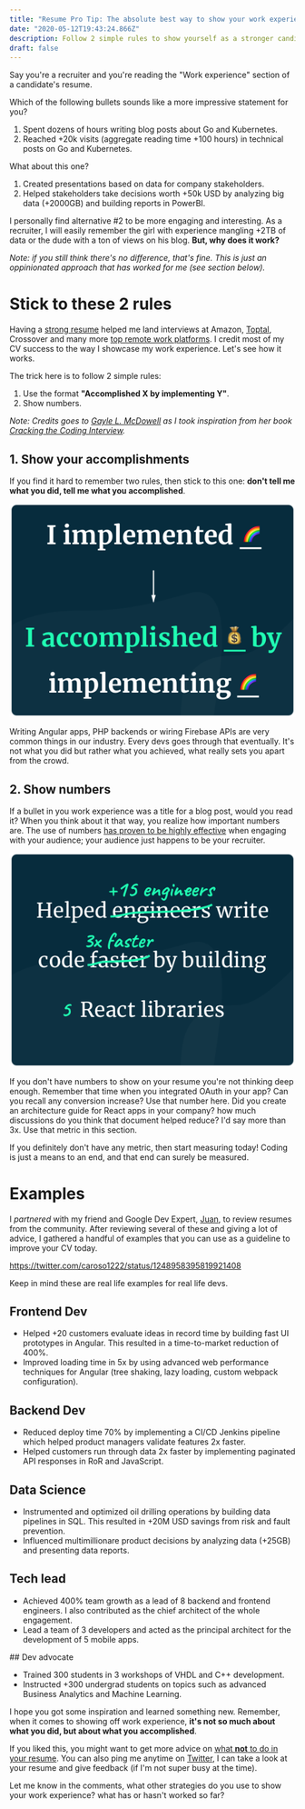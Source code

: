 ```yaml
---
title: "Resume Pro Tip: The absolute best way to show your work experience"
date: "2020-05-12T19:43:24.866Z"
description: Follow 2 simple rules to show yourself as a stronger candidate
draft: false
---
```


Say you're a recruiter and you're reading the "Work experience" section of a candidate's resume.

Which of the following bullets sounds like a more impressive statement for you?

1. Spent dozens of hours writing blog posts about Go and Kubernetes.
2. Reached +20k visits (aggregate reading time +100 hours) in technical posts on Go and Kubernetes.

What about this one?

1. Created presentations based on data for company stakeholders.
2. Helped stakeholders take decisions worth +50k USD by analyzing big data (+2000GB) and building reports in PowerBI.

I personally find alternative #2 to be more engaging and interesting. As a recruiter, I will easily remember the girl with experience mangling +2TB of data or the dude with a ton of views on his blog. **But, why does it work?**

*Note: if you still think there's no difference, that's fine. This is just an oppinionated approach that has worked for me (see section below).*

<div class="divider"></div>

# Stick to these 2 rules

Having a [strong resume](https://dev.to/caroso1222/please-stop-doing-this-in-your-resume-2mga) helped me land interviews at Amazon, [Toptal](https://www.toptal.com/#join-only-great-devs), Crossover and many more [top remote work platforms](https://carlosroso.com/how-i-got-into-the-most-exclusive-remote-working-platforms/). I credit most of my CV success to the way I showcase my work experience. Let's see how it works.

The trick here is to follow 2 simple rules:

1. Use the format **"Accomplished X by implementing Y"**.
2. Show numbers.

*Note: Credits goes to [Gayle L. McDowell](https://twitter.com/gayle) as I took inspiration from her book [Cracking the Coding Interview](http://www.crackingthecodinginterview.com/).*

## 1. Show your accomplishments

If you find it hard to remember two rules, then stick to this one: **don't tell me what you did, tell me what you accomplished**.

![implement](implement.png)

Writing Angular apps, PHP backends or wiring Firebase APIs are very common things in our industry. Every devs goes through that eventually. It's not what you did but rather what you achieved, what really sets you apart from the crowd. 

## 2. Show numbers

If a bullet in you work experience was a title for a blog post, would you read it? When you think about it that way, you realize how important numbers are. The use of numbers [has proven to be highly effective](https://problogger.com/use-numbers-effectively/) when engaging with your audience; your audience just happens to be your recruiter.

![example](example.png)

If you don't have numbers to show on your resume you're not thinking deep enough. Remember that time when you integrated OAuth in your app? Can you recall any conversion increase? Use that number here. Did you create an architecture guide for React apps in your company? how much discussions do you think that document helped reduce? I'd say more than 3x. Use that metric in this section.

If you definitely don't have any metric, then start measuring today! Coding is just a means to an end, and that end can surely be measured.

<div class="divider"></div>

# Examples

I *partnered* with my friend and Google Dev Expert, [Juan](https://twitter.com/jdjuan), to review resumes from the community. After reviewing several of these and giving a lot of advice, I gathered a handful of examples that you can use as a guideline to improve your CV today.

https://twitter.com/caroso1222/status/1248958395819921408

Keep in mind these are real life examples for real life devs.

## Frontend Dev

- Helped +20 customers evaluate ideas in record time by building fast UI prototypes in Angular. This resulted in a time-to-market reduction of 400%.
- Improved loading time in 5x by using advanced web performance techniques for Angular (tree shaking, lazy loading, custom webpack configuration).

## Backend Dev

- Reduced deploy time 70% by implementing a CI/CD Jenkins pipeline which helped product managers validate features 2x faster.
- Helped customers run through data 2x faster by implementing paginated API responses in RoR and JavaScript.

## Data Science

- Instrumented and optimized oil drilling operations by building data pipelines in SQL. This resulted in +20M USD savings from risk and fault prevention.
- Influenced multimillionare product decisions by analyzing data (+25GB) and presenting data reports.

## Tech lead

- Achieved 400% team growth as a lead of 8 backend and frontend engineers. I also contributed as the chief architect of the whole engagement.
- Lead a team of 3 developers and acted as the principal architect for the development of 5 mobile apps.

## Dev advocate

- Trained 300 students in 3 workshops of VHDL and C++ development.
- Instructed +300 undergrad students on topics such as advanced Business Analytics and Machine Learning.

<div class="divider"></div>

I hope you got some inspiration and learned something new. Remember, when it comes to showing off work experience, **it's not so much about what you did, but about what you accomplished**.

If you liked this, you might want to get more advice on [what **not** to do in your resume](https://dev.to/caroso1222/please-stop-doing-this-in-your-resume-2mga). You can also ping me anytime on [Twitter](https://twitter.com/caroso1222), I can take a look at your resume and give feedback (if I'm not super busy at the time).

Let me know in the comments, what other strategies do you use to show your work experience? what has or hasn't worked so far?
